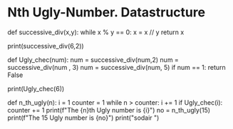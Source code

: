 # Nth  Ugly-Number. Datastructure


def successive_div(x,y):
    while x % y == 0:
        x = x // y 
    return x 

print(successive_div(6,2))

def Ugly_chec(num):
    num = successive_div(num,2)
    num = successive_div(num , 3)
    num = successive_div(num, 5)
    if num == 1:
        return False
    
print(Ugly_chec(6))

def n_th_ugly(n):
    i = 1 
    counter = 1 
    while n > counter:
        i += 1 
        if Ugly_chec(i):
            counter += 1 
    print(f"The {n}th Ugly number is {i}") 
no = n_th_ugly(15)
print(f"The 15 Ugly number is {no}")
print("sodair ")
    
    
    
